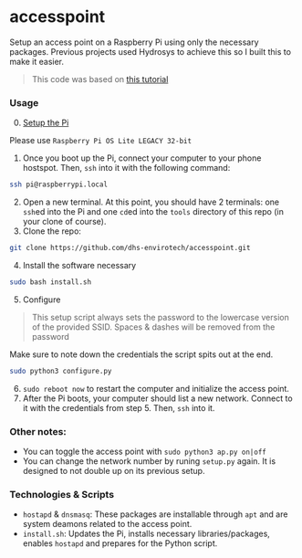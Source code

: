 # accesspoint

[this tutorial]: https://www.raspberrypi.com/documentation/computers/configuration.html#before-you-begin

Setup an access point on a Raspberry Pi using only the necessary packages. Previous projects used Hydrosys to achieve this so I built this to make it easier.

> This code was based on [this tutorial]

### Usage
0. [Setup the Pi](https://github.com/orgs/dhs-envirotech/discussions/6)

Please use `Raspberry Pi OS Lite LEGACY 32-bit`
1. Once you boot up the Pi, connect your computer to your phone hostspot. Then, `ssh` into it with the following command:
```bash
ssh pi@raspberrypi.local
```
2. Open a new terminal. At this point, you should have 2 terminals: one `ssh`ed into the Pi and one `cd`ed into the `tools` directory of this repo (in your clone of course).
3. Clone the repo:
```bash
git clone https://github.com/dhs-envirotech/accesspoint.git
```
4. Install the software necessary
```bash
sudo bash install.sh
```
5. Configure
> This setup script always sets the password to the lowercase version of the provided SSID. Spaces & dashes will be removed from the password

Make sure to note down the credentials the script spits out at the end.
```bash
sudo python3 configure.py
```
6. `sudo reboot now` to restart the computer and initialize the access point.
7. After the Pi boots, your computer should list a new network. Connect to it with the credentials from step 5. Then, `ssh` into it.

### Other notes:
- You can toggle the access point with `sudo python3 ap.py on|off`
- You can change the network number by runing `setup.py` again. It is designed to not double up on its previous setup.

### Technologies & Scripts
- `hostapd` & `dnsmasq`: These packages are installable through `apt` and are system deamons related to the access point.
- `install.sh`: Updates the Pi, installs necessary libraries/packages, enables `hostapd` and prepares for the Python script.